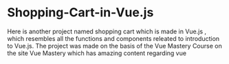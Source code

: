 # Shopping-Cart-in-Vue.js
Here is another project named shopping cart which is made in Vue.js , which resembles all the functions and components releated to introduction to Vue.js. The project was made on the basis of the Vue Mastery Course on the site Vue Mastery which has amazing content regarding vue
